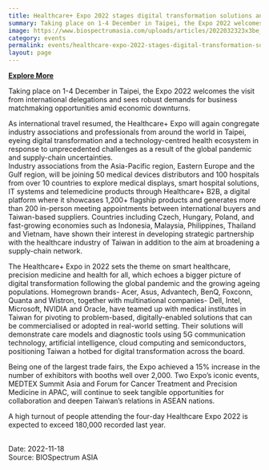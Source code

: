 ```yaml
---
title: Healthcare+ Expo 2022 stages digital transformation solutions and expands supply-demand footprint across markets
summary: Taking place on 1-4 December in Taipei, the Expo 2022 welcomes the visit from international delegations and sees robust demands for business matchmaking opportunities amid economic downturns.
image: https://www.biospectrumasia.com/uploads/articles/2022032323x3be_copy-21459.jpg
category: events
permalink: events/healthcare-expo-2022-stages-digital-transformation-solutions-and-expands-supply-demand-footprint-across-markets/
layout: page
---
```


**[Explore More](https://expo.taiwan-healthcare.org/en/visit/why.php?utm_source=BioSpectrum&utm_medium=article&utm_campaign=article_HealthcareExpo2022&utm_source=fb&utm_medium=expo&utm_campaign=registration_en)**

Taking place on 1-4 December in Taipei, the Expo 2022 welcomes the visit from international delegations and sees robust demands for business matchmaking opportunities amid economic downturns.

As international travel resumed, the Healthcare+ Expo will again congregate industry associations and professionals from around the world in Taipei, eyeing digital transformation and a technology-centred health ecosystem in response to unprecedented challenges as a result of the global pandemic and supply-chain uncertainties.      
Industry associations from the Asia-Pacific region, Eastern Europe and the Gulf region, will be joining 50 medical devices distributors and 100 hospitals from over 10 countries to explore medical displays, smart hospital solutions, IT systems and telemedicine products through Healthcare+ B2B, a digital platform where it showcases 1,200+ flagship products and generates more than 200 in-person meeting appointments between international buyers and Taiwan-based suppliers. Countries including Czech, Hungary, Poland, and fast-growing economies such as  Indonesia, Malaysia, Philippines, Thailand and Vietnam, have shown their interest in developing strategic partnership with the healthcare industry of Taiwan in addition to the aim at broadening a supply-chain network. 

The Healthcare+ Expo in 2022 sets the theme on smart healthcare, precision medicine and health for all, which echoes a bigger picture of digital transformation following the global pandemic and the growing ageing populations. Homegrown brands- Acer, Asus, Advantech, BenQ, Foxconn, Quanta and Wistron, together with multinational companies- Dell, Intel, Microsoft, NVIDIA and Oracle, have teamed up with medical institutes in Taiwan for pivoting to problem-based, digitally-enabled solutions that can be commercialised or adopted in real-world setting. Their solutions will demonstrate care models and diagnostic tools using 5G communication technology, artificial intelligence, cloud computing and semiconductors, positioning Taiwan  a hotbed for digital transformation across the board.

Being one of the largest trade fairs, the Expo achieved a 15% increase in the number of exhibitors with booths well over 2,000. Two Expo’s iconic events, MEDTEX Summit Asia and Forum for Cancer Treatment and Precision Medicine in APAC, will continue to seek tangible opportunities for collaboration and deepen Taiwan’s relations in ASEAN nations. 

A high turnout of people attending the four-day Healthcare Expo 2022 is expected to exceed 180,000 recorded last year.

<br/>
Date: 2022-11-18
<br/>
Source: BIOSpectrum ASIA
